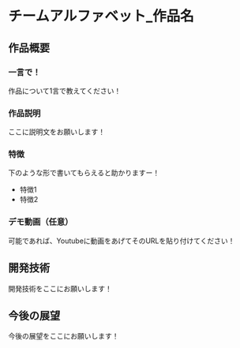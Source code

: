 # チームアルファベット_作品名

## 作品概要

### 一言で！

作品について1言で教えてください！

### 作品説明

ここに説明文をお願いします！

### 特徴

下のような形で書いてもらえると助かりますー！

- 特徴1
- 特徴2

### デモ動画（任意）

可能であれば、Youtubeに動画をあげてそのURLを貼り付けてください！

## 開発技術

開発技術をここにお願いします！

## 今後の展望

今後の展望をここにお願いします！
